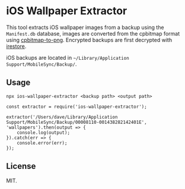# iOS Wallpaper Extractor

This tool extracts iOS wallpaper images from a backup using the `Manifest.db` database, images are converted from the cpbitmap format using [cpbitmap-to-png](https://github.com/hthetiot/cpbitmap-to-png). Encrypted backups are first decrypted with [irestore](https://github.com/dnicolson/node-irestore).

iOS backups are located in `~/Library/Application Support/MobileSync/Backup/`.

## Usage

```
npx ios-wallpaper-extractor <backup path> <output path>
```

```
const extractor = require('ios-wallpaper-extractor');

extractor('/Users/dave/Library/Application Support/MobileSync/Backup/00008110-001438282142401E', 'wallpapers').then(output => {
    console.log(output);
}).catch(err => {
    console.error(err);
});
```

## License

MIT.
